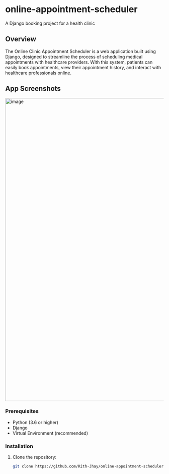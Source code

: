 # online-appointment-scheduler
A Django booking project for a health clinic

## Overview

The Online Clinic Appointment Scheduler is a web application built using Django, 
designed to streamline the process of scheduling medical appointments with healthcare providers. 
With this system, patients can easily book appointments, view their appointment history, and interact with healthcare professionals online.

## App Screenshots
<img width="960" alt="image" src="https://github.com/Rith-Jhay/online-appointment-scheduler/assets/130302683/a9b7d795-b6db-452c-86ee-cd4704325ce0">

### Prerequisites

- Python (3.6 or higher)
- Django
- Virtual Environment (recommended)

### Installation

1. Clone the repository:

   ```bash
   git clone https://github.com/Rith-Jhay/online-appointment-scheduler.git

